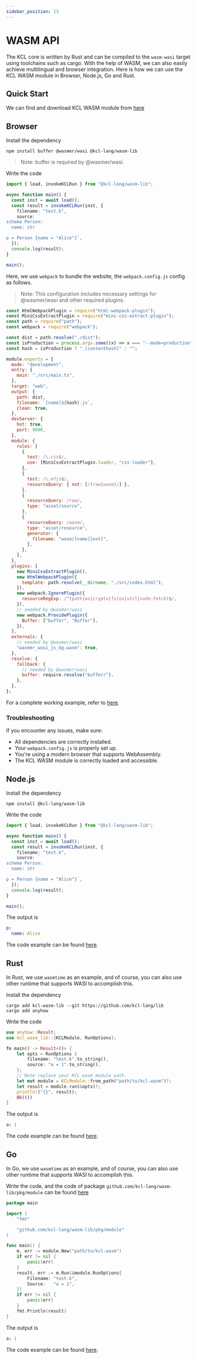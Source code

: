 ```yaml
---
sidebar_position: 13
---
```


# WASM API

The KCL core is written by Rust and can be compiled to the `wasm-wasi` target using toolchains such as cargo. With the help of WASM, we can also easily achieve multilingual and browser integration. Here is how we can use the KCL WASM module in Browser, Node.js, Go and Rust.

## Quick Start

We can find and download KCL WASM module from [here](https://github.com/kcl-lang/lib/tree/main/wasm)

## Browser

Install the dependency

```shell
npm install buffer @wasmer/wasi @kcl-lang/wasm-lib
```

> Note: buffer is required by @wasmer/wasi.

Write the code

```typescript
import { load, invokeKCLRun } from "@kcl-lang/wasm-lib";

async function main() {
  const inst = await load();
  const result = invokeKCLRun(inst, {
    filename: "test.k",
    source: `
schema Person:
  name: str

p = Person {name = "Alice"}`,
  });
  console.log(result);
}

main();
```

Here, we use `webpack` to bundle the website, the `webpack.config.js` config as follows.

> Note: This configuration includes necessary settings for @wasmer/wasi and other required plugins.

```js
const HtmlWebpackPlugin = require("html-webpack-plugin");
const MiniCssExtractPlugin = require("mini-css-extract-plugin");
const path = require("path");
const webpack = require("webpack");

const dist = path.resolve("./dist");
const isProduction = process.argv.some((x) => x === "--mode=production");
const hash = isProduction ? ".[contenthash]" : "";

module.exports = {
  mode: "development",
  entry: {
    main: "./src/main.ts",
  },
  target: "web",
  output: {
    path: dist,
    filename: `[name]${hash}.js`,
    clean: true,
  },
  devServer: {
    hot: true,
    port: 9000,
  },
  module: {
    rules: [
      {
        test: /\.css$/,
        use: [MiniCssExtractPlugin.loader, "css-loader"],
      },
      {
        test: /\.m?js$/,
        resourceQuery: { not: [/(raw|wasm)/] },
      },
      {
        resourceQuery: /raw/,
        type: "asset/source",
      },
      {
        resourceQuery: /wasm/,
        type: "asset/resource",
        generator: {
          filename: "wasm/[name][ext]",
        },
      },
    ],
  },
  plugins: [
    new MiniCssExtractPlugin(),
    new HtmlWebpackPlugin({
      template: path.resolve(__dirname, "./src/index.html"),
    }),
    new webpack.IgnorePlugin({
      resourceRegExp: /^(path|ws|crypto|fs|os|util|node-fetch)$/,
    }),
    // needed by @wasmer/wasi
    new webpack.ProvidePlugin({
      Buffer: ["buffer", "Buffer"],
    }),
  ],
  externals: {
    // needed by @wasmer/wasi
    "wasmer_wasi_js_bg.wasm": true,
  },
  resolve: {
    fallback: {
      // needed by @wasmer/wasi
      buffer: require.resolve("buffer/"),
    },
  },
};
```

For a complete working example, refer to [here](https://github.com/kcl-lang/lib/tree/main/wasm/examples/browser).

### Troubleshooting

If you encounter any issues, make sure:

- All dependencies are correctly installed.
- Your `webpack.config.js` is properly set up.
- You're using a modern browser that supports WebAssembly.
- The KCL WASM module is correctly loaded and accessible.

## Node.js

Install the dependency

```shell
npm install @kcl-lang/wasm-lib
```

Write the code

```typescript
import { load, invokeKCLRun } from "@kcl-lang/wasm-lib";

async function main() {
  const inst = await load();
  const result = invokeKCLRun(inst, {
    filename: "test.k",
    source: `
schema Person:
  name: str

p = Person {name = "Alice"}`,
  });
  console.log(result);
}

main();
```

The output is

```yaml
p:
  name: Alice
```

The code example can be found [here](https://github.com/kcl-lang/lib/tree/main/wasm/examples/node).

## Rust

In Rust, we use `wasmtime` as an example, and of course, you can also use other runtime that supports WASI to accomplish this.

Install the dependency

```shell
cargo add kcl-wasm-lib --git https://github.com/kcl-lang/lib
cargo add anyhow
```

Write the code

```rust
use anyhow::Result;
use kcl_wasm_lib::{KCLModule, RunOptions};

fn main() -> Result<()> {
    let opts = RunOptions {
        filename: "test.k".to_string(),
        source: "a = 1".to_string(),
    };
    // Note replace your KCL wasm module path.
    let mut module = KCLModule::from_path("path/to/kcl.wasm")?;
    let result = module.run(&opts)?;
    println!("{}", result);
    Ok(())
}
```

The output is

```yaml
a: 1
```

The code example can be found [here](https://github.com/kcl-lang/lib/tree/main/wasm/examples/rust).

## Go

In Go, we use `wasmtime` as an example, and of course, you can also use other runtime that supports WASI to accomplish this.

Write the code, and the code of package `github.com/kcl-lang/wasm-lib/pkg/module` can be found [here](https://github.com/kcl-lang/lib/blob/main/wasm/examples/go/pkg/module/module.go)

```go
package main

import (
	"fmt"

	"github.com/kcl-lang/wasm-lib/pkg/module"
)

func main() {
	m, err := module.New("path/to/kcl.wasm")
	if err != nil {
		panic(err)
	}
	result, err := m.Run(&module.RunOptions{
		Filename: "test.k",
		Source:   "a = 1",
	})
	if err != nil {
		panic(err)
	}
	fmt.Println(result)
}
```

The output is

```yaml
a: 1
```

The code example can be found [here](https://github.com/kcl-lang/lib/tree/main/wasm/examples/go).
